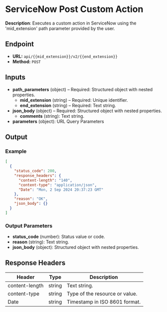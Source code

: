 # ServiceNow Post Custom Action

**Description**: Executes a custom action in ServiceNow using the 'mid_extension' path parameter provided by the user.

## Endpoint

- **URL:** `api/{{mid_extension}}/v2/{{end_extension}}`
- **Method:** `POST`
## Inputs

- **path_parameters** (object) – Required: Structured object with nested properties.
  - **mid_extension** (string) – Required: Unique identifier.
  - **end_extension** (string) – Required: Text string.
- **json_body** (object) – Required: Structured object with nested properties.
  - **comments** (string): Text string.
- **parameters** (object): URL Query Parameters
## Output

### Example

```json
[
  {
    "status_code": 200,
    "response_headers": {
      "content-length": "140",
      "content-type": "application/json",
      "Date": "Mon, 2 Sep 2024 20:37:23 GMT"
    },
    "reason": "OK",
    "json_body": {}
  }
]
```
### Output Parameters

- **status_code** (number): Status value or code.
- **reason** (string): Text string.
- **json_body** (object): Structured object with nested properties.
## Response Headers

| Header | Type | Description |
|--------|------|-------------|
| content-length | string | Text string. |
| content-type | string | Type of the resource or value. |
| Date | string | Timestamp in ISO 8601 format. |